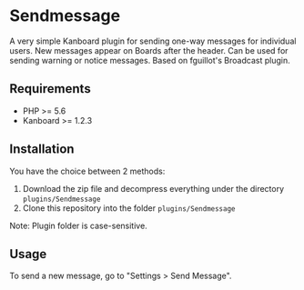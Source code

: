 Sendmessage
===========

A very simple Kanboard plugin for sending one-way messages for individual users. New messages appear on Boards after the header. Can be used for sending warning or notice messages. Based on fguillot's Broadcast plugin.

Requirements
------------

- PHP >= 5.6
- Kanboard >= 1.2.3

Installation
------------

You have the choice between 2 methods:

1. Download the zip file and decompress everything under the directory `plugins/Sendmessage`
2. Clone this repository into the folder `plugins/Sendmessage`

Note: Plugin folder is case-sensitive.

Usage
-----

To send a new message, go to "Settings > Send Message".
